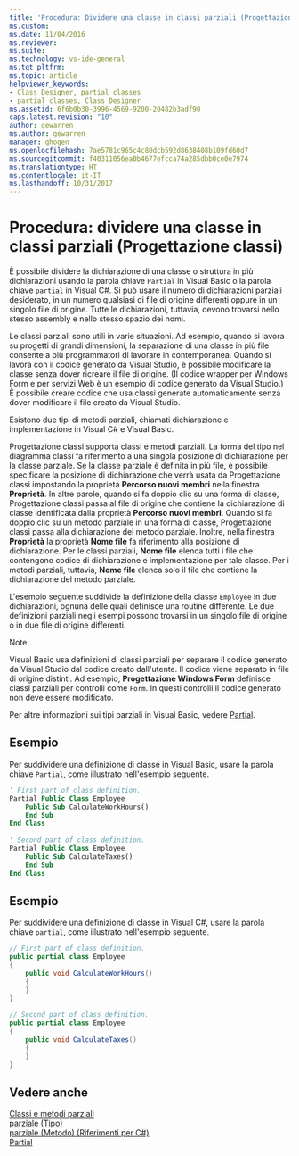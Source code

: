 ```yaml
---
title: 'Procedura: Dividere una classe in classi parziali (Progettazione classi) | Microsoft Docs'
ms.custom: 
ms.date: 11/04/2016
ms.reviewer: 
ms.suite: 
ms.technology: vs-ide-general
ms.tgt_pltfrm: 
ms.topic: article
helpviewer_keywords:
- Class Designer, partial classes
- partial classes, Class Designer
ms.assetid: 6f6b0b30-3996-4569-9200-20482b3adf90
caps.latest.revision: "10"
author: gewarren
ms.author: gewarren
manager: ghogen
ms.openlocfilehash: 7ae5781c965c4c80dcb592d8638408b109fd60d7
ms.sourcegitcommit: f40311056ea0b4677efcca74a285dbb0ce0e7974
ms.translationtype: HT
ms.contentlocale: it-IT
ms.lasthandoff: 10/31/2017
---
```

# <a name="how-to-split-a-class-into-partial-classes-class-designer"></a>Procedura: dividere una classe in classi parziali (Progettazione classi)
È possibile dividere la dichiarazione di una classe o struttura in più dichiarazioni usando la parola chiave `Partial` in Visual Basic o la parola chiave `partial` in Visual C#. Si può usare il numero di dichiarazioni parziali desiderato, in un numero qualsiasi di file di origine differenti oppure in un singolo file di origine. Tutte le dichiarazioni, tuttavia, devono trovarsi nello stesso assembly e nello stesso spazio dei nomi.  
  
 Le classi parziali sono utili in varie situazioni. Ad esempio, quando si lavora su progetti di grandi dimensioni, la separazione di una classe in più file consente a più programmatori di lavorare in contemporanea. Quando si lavora con il codice generato da Visual Studio, è possibile modificare la classe senza dover ricreare il file di origine. (Il codice wrapper per Windows Form e per servizi Web è un esempio di codice generato da Visual Studio.) È possibile creare codice che usa classi generate automaticamente senza dover modificare il file creato da Visual Studio.  
  
 Esistono due tipi di metodi parziali, chiamati dichiarazione e implementazione in Visual C# e Visual Basic.  
  
 Progettazione classi supporta classi e metodi parziali. La forma del tipo nel diagramma classi fa riferimento a una singola posizione di dichiarazione per la classe parziale. Se la classe parziale è definita in più file, è possibile specificare la posizione di dichiarazione che verrà usata da Progettazione classi impostando la proprietà **Percorso nuovi membri** nella finestra **Proprietà**. In altre parole, quando si fa doppio clic su una forma di classe, Progettazione classi passa al file di origine che contiene la dichiarazione di classe identificata dalla proprietà **Percorso nuovi membri**. Quando si fa doppio clic su un metodo parziale in una forma di classe, Progettazione classi passa alla dichiarazione del metodo parziale. Inoltre, nella finestra **Proprietà** la proprietà **Nome file** fa riferimento alla posizione di dichiarazione. Per le classi parziali, **Nome file** elenca tutti i file che contengono codice di dichiarazione e implementazione per tale classe. Per i metodi parziali, tuttavia, **Nome file** elenca solo il file che contiene la dichiarazione del metodo parziale.  
  
 L'esempio seguente suddivide la definizione della classe `Employee` in due dichiarazioni, ognuna delle quali definisce una routine differente. Le due definizioni parziali negli esempi possono trovarsi in un singolo file di origine o in due file di origine differenti.  
  
> [!NOTE]
>  Visual Basic usa definizioni di classi parziali per separare il codice generato da Visual Studio dal codice creato dall'utente. Il codice viene separato in file di origine distinti. Ad esempio, **Progettazione Windows Form** definisce classi parziali per controlli come `Form`. In questi controlli il codice generato non deve essere modificato.  
  
 Per altre informazioni sui tipi parziali in Visual Basic, vedere [Partial](/dotnet/visual-basic/language-reference/modifiers/partial).  
  
## <a name="example"></a>Esempio  
 Per suddividere una definizione di classe in Visual Basic, usare la parola chiave `Partial`, come illustrato nell'esempio seguente.  
  
```vb  
' First part of class definition.  
Partial Public Class Employee  
    Public Sub CalculateWorkHours()  
    End Sub  
End Class  
  
' Second part of class definition.  
Partial Public Class Employee  
    Public Sub CalculateTaxes()  
    End Sub  
End Class  
```  
  
## <a name="example"></a>Esempio  
 Per suddividere una definizione di classe in Visual C#, usare la parola chiave `partial`, come illustrato nell'esempio seguente.  
  
```csharp  
// First part of class definition.  
public partial class Employee  
{  
    public void CalculateWorkHours()  
    {  
    }  
}  
  
// Second part of class definition.  
public partial class Employee  
{  
    public void CalculateTaxes()  
    {  
    }  
}  
```  
  
## <a name="see-also"></a>Vedere anche  
 [Classi e metodi parziali](/dotnet/csharp/programming-guide/classes-and-structs/partial-classes-and-methods)   
 [parziale (Tipo)](/dotnet/csharp/language-reference/keywords/partial-type)   
 [parziale (Metodo) (Riferimenti per C#)](/dotnet/csharp/language-reference/keywords/partial-method)   
 [Partial](/dotnet/visual-basic/language-reference/modifiers/partial)